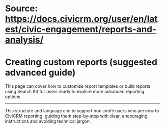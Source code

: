 # Source: https://docs.civicrm.org/user/en/latest/civic-engagement/reports-and-analysis/

# Creating custom reports (suggested advanced guide)

This page can cover how to customize report templates or build reports using Search Kit for users ready to explore more advanced reporting options.

---

This structure and language aim to support non-profit users who are new to CiviCRM reporting, guiding them step-by-step with clear, encouraging instructions and avoiding technical jargon.
